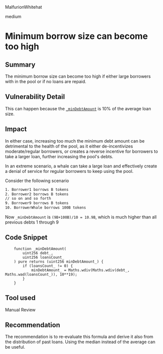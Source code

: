 MalfurionWhitehat

medium

# Minimum borrow size can become too high

## Summary

The minimum borrow size can become too high if either large borrowers with in the pool or if no loans are repaid.  

## Vulnerability Detail

This can happen because the [`_minDebtAmount`](https://github.com/sherlock-audit/2023-01-ajna/blob/main/contracts/src/libraries/helpers/PoolHelper.sol#L100-L107) is 10% of the average loan size. 

## Impact

In either case, increasing too much the minimum debt amount can be detrimental to the health of the pool, as it either de-incentivizes moderate/regular borrowers, or creates a reverse incentive for borrowers to take a larger loan, further increasing the pool's debts. 

In an extreme scenario, a whale can take a large loan and effectively create a denial of service for regular borrowers to keep using the pool. 

Consider the following scenario

```bash
1. Borrower1 borrows B tokens
2. Borrower2 borrows B tokens
// so on and so forth
9. Borrower9 borrows B tokens
10. BorrowerWhale borrows 100B tokens
```

Now `_minDebtAmount` is `(9B+100B)/10 = 10.9B`, which is much higher than all previous debts 1 through 9

## Code Snippet

```solidity
    function _minDebtAmount(
        uint256 debt_,
        uint256 loansCount_
    ) pure returns (uint256 minDebtAmount_) {
        if (loansCount_ != 0) {
            minDebtAmount_ = Maths.wdiv(Maths.wdiv(debt_, Maths.wad(loansCount_)), 10**19);
        }
    }
```

## Tool used

Manual Review

## Recommendation

The recommendation is to re-evaluate this formula and derive it also from the distribution of past loans. Using the median instead of the average can be useful.